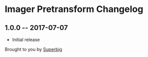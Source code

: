 # Imager Pretransform Changelog

## 1.0.0 -- 2017-07-07

* Initial release

Brought to you by [Superbig](https://superbig.co)
